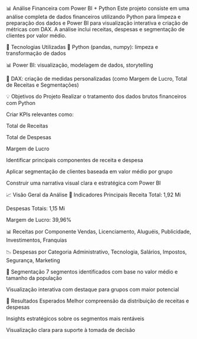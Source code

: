 📊 Análise Financeira com Power BI + Python
Este projeto consiste em uma análise completa de dados financeiros utilizando Python para limpeza e preparação dos dados e Power BI para visualização interativa e criação de métricas com DAX. A análise inclui receitas, despesas e segmentação de clientes por valor médio.

🧩 Tecnologias Utilizadas
🐍 Python (pandas, numpy): limpeza e transformação de dados

📊 Power BI: visualização, modelagem de dados, storytelling

🧮 DAX: criação de medidas personalizadas (como Margem de Lucro, Total de Receitas e Segmentações)

💡 Objetivos do Projeto
Realizar o tratamento dos dados brutos financeiros com Python

Criar KPIs relevantes como:

Total de Receitas

Total de Despesas

Margem de Lucro

Identificar principais componentes de receita e despesa

Aplicar segmentação de clientes baseada em valor médio por grupo

Construir uma narrativa visual clara e estratégica com Power BI

📈 Visão Geral da Análise
📌 Indicadores Principais
Receita Total: 1,92 Mi

Despesas Totais: 1,15 Mi

Margem de Lucro: 39,96%

📊 Receitas por Componente
Vendas, Licenciamento, Aluguéis, Publicidade, Investimentos, Franquias

📉 Despesas por Categoria
Administrativo, Tecnologia, Salários, Impostos, Segurança, Marketing

🧠 Segmentação
7 segmentos identificados com base no valor médio e tamanho da população

Visualização interativa com destaque para grupos com maior potencial

📌 Resultados Esperados
Melhor compreensão da distribuição de receitas e despesas

Insights estratégicos sobre os segmentos mais rentáveis

Visualização clara para suporte à tomada de decisão
